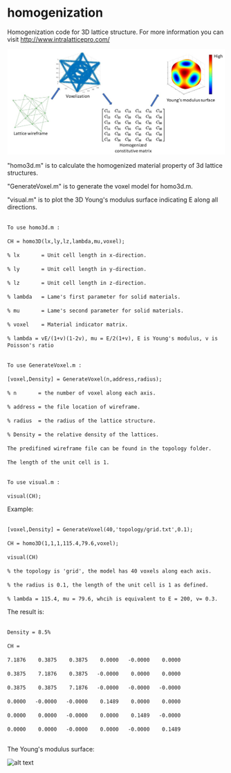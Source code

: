 # homogenization
Homogenization code for 3D lattice structure. For more information you can visit http://www.intralatticepro.com/

![alt text](https://github.com/GuoyingDong/homogenization/blob/master/image/homogenization.JPG)

"homo3d.m" is to calculate the homogenized material property of 3d lattice structures.

"GenerateVoxel.m" is to generate the voxel model for homo3d.m.

"visual.m" is to plot the 3D Young's modulus surface indicating E along all directions.

~~~~~~~~~~~~~~~~~~~~~~~~~~~~~~~~~~~~~~~~~~~~~~~~~~~~~~~~~~~~~~~~~~~

To use homo3d.m :

CH = homo3D(lx,ly,lz,lambda,mu,voxel);

% lx       = Unit cell length in x-direction.

% ly       = Unit cell length in y-direction.

% lz       = Unit cell length in z-direction.

% lambda   = Lame's first parameter for solid materials.

% mu       = Lame's second parameter for solid materials.

% voxel    = Material indicator matrix.

% lambda = vE/(1+v)(1-2v), mu = E/2(1+v), E is Young's modulus, v is Poisson's ratio

~~~~~~~~~~~~~~~~~~~~~~~~~~~~~~~~~~~~~~~~~~~~~~~~~~~~~~~~~~~~~~~~~~~~~
~~~~~~~~~~~~~~~~~~~~~~~~~~~~~~~~~~~~~~~~~~~~~~~~~~~~~~~~~~~~~~~~~~~~~

To use GenerateVoxel.m :

[voxel,Density] = GenerateVoxel(n,address,radius);

% n       = the number of voxel along each axis.

% address = the file location of wireframe.

% radius  = the radius of the lattice structure.

% Density = the relative density of the lattices.

The predifined wireframe file can be found in the topology folder.

The length of the unit cell is 1.

~~~~~~~~~~~~~~~~~~~~~~~~~~~~~~~~~~~~~~~~~~~~~~~~~~~~~~~~~~~~~~~~~~~~~~
~~~~~~~~~~~~~~~~~~~~~~~~~~~~~~~~~~~~~~~~~~~~~~~~~~~~~~~~~~~~~~~~~~~~~~

To use visual.m :

visual(CH);

~~~~~~~~~~~~~~~~~~~~~~~~~~~~~~~~~~~~~~~~~~~~~~~~~~~~~~~~~~~~~~~~~~~~~~

Example:

~~~~~~~~~~~~~~~~~~~~~~~~~~~~~~~~~~~~~~~~~~~~~~~~~~~~~~~~~~~~~~~~~~~~~~

[voxel,Density] = GenerateVoxel(40,'topology/grid.txt',0.1);

CH = homo3D(1,1,1,115.4,79.6,voxel);

visual(CH)

% the topology is 'grid', the model has 40 voxels along each axis.

% the radius is 0.1, the length of the unit cell is 1 as defined.

% lambda = 115.4, mu = 79.6, whcih is equivalent to E = 200, v= 0.3.

~~~~~~~~~~~~~~~~~~~~~~~~~~~~~~~~~~~~~~~~~~~~~~~~~~~~~~~~~~~~~~~~~~~~~~~

The result is:

~~~~~~~~~~~~~~~~~~~~~~~~~~~~~~~~~~~~~~~~~~~~~~~~~~~~~~~~~~~~~~~~~~~~~~~~

Density = 8.5%

CH =

7.1876    0.3875    0.3875    0.0000   -0.0000    0.0000

0.3875    7.1876    0.3875   -0.0000    0.0000    0.0000

0.3875    0.3875    7.1876   -0.0000   -0.0000   -0.0000

0.0000   -0.0000   -0.0000    0.1489    0.0000    0.0000

0.0000    0.0000   -0.0000    0.0000    0.1489   -0.0000

0.0000    0.0000   -0.0000    0.0000   -0.0000    0.1489
    
~~~~~~~~~~~~~~~~~~~~~~~~~~~~~~~~~~~~~~~~~~~~~~~~~~~~~~~~~~~~~~~~~~~~~~~~~~

The Young's modulus surface:

![alt text](https://github.com/GuoyingDong/homogenization/blob/master/image/1.JPG)
